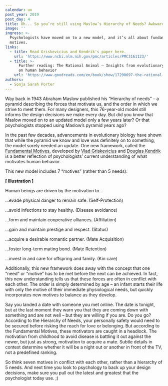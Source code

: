 ```yaml
---
calendar: ux
post_year: 2019
post_day: 4
title: Oh... So you’re still using Maslow’s Hierarchy of Needs? Awkward...
image: ''
ingress: >-
  Psychologists have moved on to a new model, and it’s all about fundamental
  motives.
links:
  - title: Read Griskevicius and Kendrik's paper here.
    url: 'https://www.ncbi.nlm.nih.gov/pmc/articles/PMC3161123/'
  - title: >-
      Further reading: The Rational Animal – Insights from evolutionary biology
      on human behavior
    url: 'https://www.goodreads.com/en/book/show/17290697-the-rational-animal '
authors:
  - Sonja Sarah Porter
---
```

Way back in 1943 Abraham Maslow published his “Hierarchy of needs” – a pyramid describing the forces that motivate us, and the order in which we strive to meet them. For many designers, this 76-year-old model still informs the design decisions we make every day. But did you know that Maslow moved on to an updated model only a few years later? Or that psychologists stopped using Maslow’s pyramid years ago? 

In the past few decades, advancements in evolutionary biology have shown that while the pyramid we know and love was definitely on to something, the model sorely needed an update. One new framework, called the [Fundamental Motives](https://www.ncbi.nlm.nih.gov/pmc/articles/PMC3161123/), developed by [Vlad Griskevicius](https://carlsonschool.umn.edu/faculty/vlad-griskevicius) and [Douglas Kendrik](https://psychology.asu.edu/content/douglas-kenrick) is a better reflection of psychologists’ current understanding of what motivates human behavior. 

This new model includes 7 “motives” (rather than 5 needs):

 **\[ Illustration ]**

Human beings are driven by the motivation to…

...evade physical danger to remain safe. (Self-Protection)

...avoid infections to stay healthy. (Disease avoidance)

...form and maintain cooperative alliances. (Affiliation)

...gain and maintain prestige and respect. (Status)

...acquire a desirable romantic partner. (Mate Acquisition)

...foster long-term mating bond. (Mate Retention)

...invest in and care for offspring and family. (Kin care)

Additionally, this new framework does away with the concept that one “need” or “motive” has to be met before the next can be achieved. In fact, this new understanding tells us that these forces are often in conflict with each other. The order is simply determined by age – an infant starts their life with only the motive of their immediate physiological needs, but quickly incorporates new motives to balance as they develop.

Say you landed a date with someone you met online. The date is tonight, but at the last moment they warn you that they are coming down with something and are not well – but they are willing if you are. Do you go? According to the Hierarchy of Needs, your personally safety would need to be secured before risking the reach for love or belonging. But according to the Fundamental Motives, these motivators are caught in a headlock. The motivation from childhood to avoid disease is battling it out against the newer, but just as strong, motivation to acquire a mate. Subtle details in context determine whether it will be a night out or another in front of the TV, not a predefined ranking.    

So think seven motives in conflict with each other, rather than a hierarchy of 5 needs. And next time you look to psychology to back up your design decisions, make sure you pull out the latest and greatest that the psychologist today use. ;)
